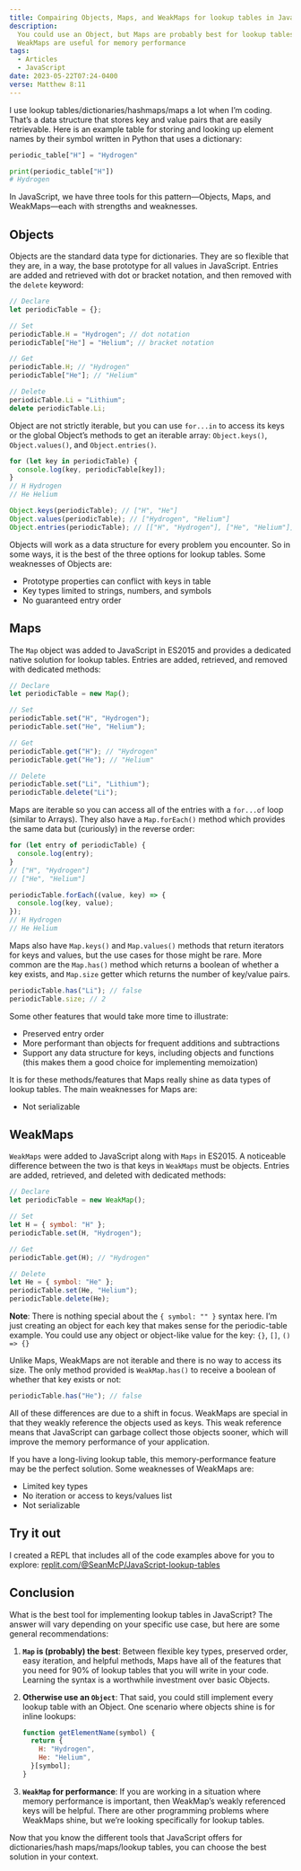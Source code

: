 ```yaml
---
title: Compairing Objects, Maps, and WeakMaps for lookup tables in JavaScript
description:
  You could use an Object, but Maps are probably best for lookup tables and
  WeakMaps are useful for memory performance
tags:
  - Articles
  - JavaScript
date: 2023-05-22T07:24-0400
verse: Matthew 8:11
---
```


I use lookup tables/dictionaries/hashmaps/maps a lot when I’m coding. That’s a
data structure that stores key and value pairs that are easily retrievable. Here
is an example table for storing and looking up element names by their symbol
written in Python that uses a dictionary:

```python
periodic_table["H"] = "Hydrogen"

print(periodic_table["H"])
# Hydrogen
```

In JavaScript, we have three tools for this pattern—Objects, Maps, and
WeakMaps—each with strengths and weaknesses.

## Objects

Objects are the standard data type for dictionaries. They are so flexible that
they are, in a way, the base prototype for all values in JavaScript. Entries are
added and retrieved with dot or bracket notation, and then removed with the
`delete` keyword:

```js
// Declare
let periodicTable = {};

// Set
periodicTable.H = "Hydrogen"; // dot notation
periodicTable["He"] = "Helium"; // bracket notation

// Get
periodicTable.H; // "Hydrogen"
periodicTable["He"]; // "Helium"

// Delete
periodicTable.Li = "Lithium";
delete periodicTable.Li;
```

Object are not strictly iterable, but you can use `for...in` to access its keys
or the global Object’s methods to get an iterable array: `Object.keys()`,
`Object.values()`, and `Object.entries()`.

```js
for (let key in periodicTable) {
  console.log(key, periodicTable[key]);
}
// H Hydrogen
// He Helium

Object.keys(periodicTable); // ["H", "He"]
Object.values(periodicTable); // ["Hydrogen", "Helium"]
Object.entries(periodicTable); // [["H", "Hydrogen"], ["He", "Helium"]]
```

Objects will work as a data structure for every problem you encounter. So in
some ways, it is the best of the three options for lookup tables. Some
weaknesses of Objects are:

- Prototype properties can conflict with keys in table
- Key types limited to strings, numbers, and symbols
- No guaranteed entry order

## Maps

The `Map` object was added to JavaScript in ES2015 and provides a dedicated
native solution for lookup tables. Entries are added, retrieved, and removed
with dedicated methods:

```js
// Declare
let periodicTable = new Map();

// Set
periodicTable.set("H", "Hydrogen");
periodicTable.set("He", "Helium");

// Get
periodicTable.get("H"); // "Hydrogen"
periodicTable.get("He"); // "Helium"

// Delete
periodicTable.set("Li", "Lithium");
periodicTable.delete("Li");
```

Maps are iterable so you can access all of the entries with a `for...of` loop
(similar to Arrays). They also have a `Map.forEach()` method which provides the
same data but (curiously) in the reverse order:

```js
for (let entry of periodicTable) {
  console.log(entry);
}
// ["H", "Hydrogen"]
// ["He", "Helium"]

periodicTable.forEach((value, key) => {
  console.log(key, value);
});
// H Hydrogen
// He Helium
```

Maps also have `Map.keys()` and `Map.values()` methods that return iterators for
keys and values, but the use cases for those might be rare. More common are the
`Map.has()` method which returns a boolean of whether a key exists, and
`Map.size` getter which returns the number of key/value pairs.

```js
periodicTable.has("Li"); // false
periodicTable.size; // 2
```

Some other features that would take more time to illustrate:

- Preserved entry order
- More performant than objects for frequent additions and subtractions
- Support any data structure for keys, including objects and functions (this
  makes them a good choice for implementing memoization)

It is for these methods/features that Maps really shine as data types of lookup
tables. The main weaknesses for Maps are:

- Not serializable

## WeakMaps

`WeakMaps` were added to JavaScript along with `Maps` in ES2015. A noticeable
difference between the two is that keys in `WeakMaps` must be objects. Entries
are added, retrieved, and deleted with dedicated methods:

```js
// Declare
let periodicTable = new WeakMap();

// Set
let H = { symbol: "H" };
periodicTable.set(H, "Hydrogen");

// Get
periodicTable.get(H); // "Hydrogen"

// Delete
let He = { symbol: "He" };
periodicTable.set(He, "Helium");
periodicTable.delete(He);
```

**Note**: There is nothing special about the `{ symbol: "" }` syntax here. I’m
just creating an object for each key that makes sense for the periodic-table
example. You could use any object or object-like value for the key: `{}`, `[]`,
`() => {}`

Unlike Maps, WeakMaps are not iterable and there is no way to access its size.
The only method provided is `WeakMap.has()` to receive a boolean of whether that
key exists or not:

```js
periodicTable.has("He"); // false
```

All of these differences are due to a shift in focus. WeakMaps are special in
that they weakly reference the objects used as keys. This weak reference means
that JavaScript can garbage collect those objects sooner, which will improve the
memory performance of your application.

If you have a long-living lookup table, this memory-performance feature may be
the perfect solution. Some weaknesses of WeakMaps are:

- Limited key types
- No iteration or access to keys/values list
- Not serializable

## Try it out

I created a REPL that includes all of the code examples above for you to
explore:
[replit.com/@SeanMcP/JavaScript-lookup-tables](https://replit.com/@SeanMcP/JavaScript-lookup-tables#index.js)

## Conclusion

What is the best tool for implementing lookup tables in JavaScript? The answer
will vary depending on your specific use case, but here are some general
recommendations:

1. **`Map` is (probably) the best**: Between flexible key types, preserved
   order, easy iteration, and helpful methods, Maps have all of the features
   that you need for 90% of lookup tables that you will write in your code.
   Learning the syntax is a worthwhile investment over basic Objects.
2. **Otherwise use an `Object`**: That said, you could still implement every
   lookup table with an Object. One scenario where objects shine is for inline
   lookups:

   ```js
   function getElementName(symbol) {
     return {
       H: "Hydrogen",
       He: "Helium",
     }[symbol];
   }
   ```

3. **`WeakMap` for performance**: If you are working in a situation where memory
   performance is important, then WeakMap’s weakly referenced keys will be
   helpful. There are other programming problems where WeakMaps shine, but we’re
   looking specifically for lookup tables.

Now that you know the different tools that JavaScript offers for
dictionaries/hash maps/maps/lookup tables, you can choose the best solution in
your context.
